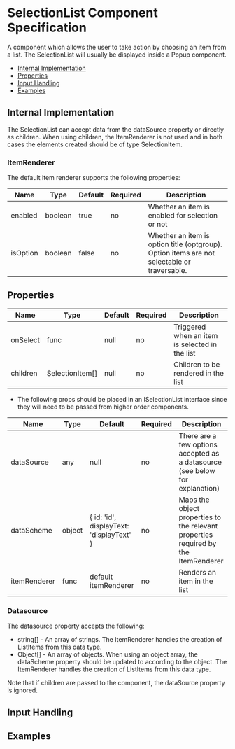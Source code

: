 # SelectionList Component Specification

A component which allows the user to take action by choosing an item from a list. The SelectionList will usually be displayed inside a Popup component.

* [Internal Implementation](#internal-implementation)
* [Properties](#properties)
* [Input Handling](#input-handling)
* [Examples](#examples)

## Internal Implementation

The SelectionList can accept data from the dataSource property or directly as children. When using children, the ItemRenderer is not used and in both cases the elements created should be of type SelectionItem.

### ItemRenderer

The default item renderer supports the following properties:

| Name | Type | Default | Required | Description |
| -- | -- | -- | -- | -- |
| enabled | boolean | true | no | Whether an item is enabled for selection or not |
| isOption | boolean | false | no | Whether an item is option title (optgroup). Option items are not selectable or traversable. |

## Properties

| Name | Type | Default | Required | Description |
| -- | -- | -- | -- | -- |
| onSelect | func | null | no | Triggered when an item is selected in the list |
| children | SelectionItem[] | null | no | Children to be rendered in the list |

* The following props should be placed in an ISelectionList interface since they will need to be passed from higher order components.

| Name | Type | Default | Required | Description |
| -- | -- | -- | -- | -- |
| dataSource | any | null | no | There are a few options accepted as a datasource (see below for explanation) |
| dataScheme | object | { id: 'id', displayText: 'displayText' } | no | Maps the object properties to the relevant properties required by the ItemRenderer |
| itemRenderer | func | default itemRenderer | no | Renders an item in the list |

### Datasource

The datasource property accepts the following:
* string[] - An array of strings. The ItemRenderer handles the creation of ListItems from this data type.
* Object[] - An array of objects. When using an object array, the dataScheme property should be updated to according to the object. The  ItemRenderer handles the creation of ListItems from this data type.

Note that if children are passed to the component, the dataSource property is ignored.

## Input Handling

## Examples
